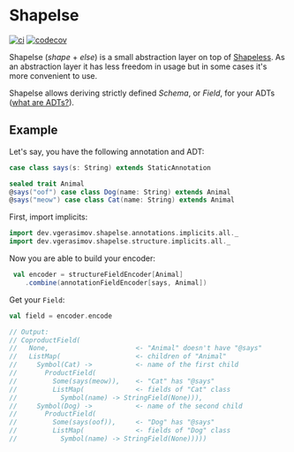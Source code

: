 # Shapelse

[![ci](https://img.shields.io/github/workflow/status/wlad031/shapelse/Scala%20CI?label=CI&logo=GitHub&style=flat-square)](https://github.com/wlad031/shapelse/actions)
[![codecov](https://img.shields.io/codecov/c/github/wlad031/shapelse?label=cov&logo=Codecov&style=flat-square)](https://codecov.io/gh/wlad031/shapelse)

Shapelse (_shape_ + _else_) is a small abstraction layer on top of [Shapeless](https://github.com/milessabin/shapeless). As an abstraction layer it has less freedom in usage but in some cases it's more convenient to use.

Shapelse allows deriving strictly defined *Schema*, or *Field*, for your ADTs ([what are ADTs?](https://alvinalexander.com/scala/fp-book/algebraic-data-types-adts-in-scala/)).

## Example

Let's say, you have the following annotation and ADT:
```scala
case class says(s: String) extends StaticAnnotation

sealed trait Animal
@says("oof") case class Dog(name: String) extends Animal
@says("meow") case class Cat(name: String) extends Animal
```

First, import implicits:
```scala 
import dev.vgerasimov.shapelse.annotations.implicits.all._
import dev.vgerasimov.shapelse.structure.implicits.all._
```

Now you are able to build your encoder:
```scala
 val encoder = structureFieldEncoder[Animal]
    .combine(annotationFieldEncoder[says, Animal])
```

Get your `Field`:
```scala
val field = encoder.encode

// Output:
// CoproductField(
//   None,                      <- "Animal" doesn't have "@says"
//   ListMap(                   <- children of "Animal"
//     Symbol(Cat) ->           <- name of the first child
//       ProductField(
//         Some(says(meow)),    <- "Cat" has "@says"
//         ListMap(             <- fields of "Cat" class
//           Symbol(name) -> StringField(None))), 
//     Symbol(Dog) ->           <- name of the second child
//       ProductField(
//         Some(says(oof)),     <- "Dog" has "@says" 
//         ListMap(             <- fields of "Dog" class
//           Symbol(name) -> StringField(None)))))
```